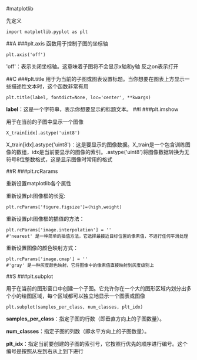 #matplotlib

先定义 

	import matplotlib.pyplot as plt

##A
###plt.axis
函数用于控制子图的坐标轴

	plt.axis('off')

'off'：表示关闭坐标轴。这意味着子图将不会显示x轴和y轴
反之on表示打开

##C
###plt.title
用于为当前的子图或图表设置标题。当你想要在图表上方显示一些描述性文本时，这个函数非常有用

	plt.title(label, fontdict=None, loc='center', **kwargs)

**label**：这是一个字符串，表示你想要显示的标题文本。
##I
###plt.imshow

用于在当前的子图中显示一个图像

	X_train[idx].astype('uint8')

X_train[idx].astype('uint8')：这是要显示的图像数据。X_train是一个包含训练图像的数组，idx是当前要显示的图像的索引。.astype('uint8')将图像数据转换为无符号8位整数格式，这是显示图像时常用的格式

##R
###plt.rcRarams

重新设置matplotlib各个属性

重新设置plt图像框的长宽:

	plt.rcParams['figure.figsize']=(high,weight)

重新设置plt图像框的插值的方法：

	plt.rcParams['image.interpolation'] = ''
	#'nearest' 是一种简单的插值方法，它选择最接近目标位置的像素值，不进行任何平滑处理

重新设置图像的颜色映射方式：

	plt.rcParams['image.cmap'] = ''
	#'gray' 是一种灰度颜色映射，它将图像中的像素值直接映射到灰度级别上
	
##S
###plt.subplot

用于在当前的图形窗口中创建一个子图。它允许你在一个大的图形区域内划分出多个小的绘图区域，每个区域都可以独立地显示一个图表或图像

	plt.subplot(samples_per_class, num_classes, plt_idx)

**samples_per_class**：指定子图的行数（即垂直方向上的子图数量）。

**num_classes**：指定子图的列数（即水平方向上的子图数量）。

**plt_idx**：指定当前要创建的子图的索引号，它按照行优先的顺序进行编号。这个编号是按照从左到右从上到下进行